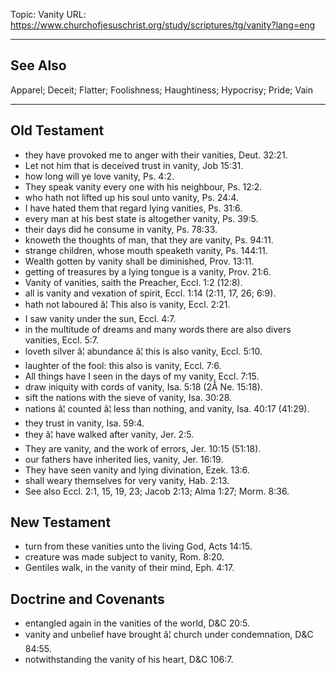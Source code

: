 Topic: Vanity
URL: https://www.churchofjesuschrist.org/study/scriptures/tg/vanity?lang=eng

---

## See Also

Apparel; Deceit; Flatter; Foolishness; Haughtiness; Hypocrisy; Pride; Vain

---

## Old Testament

- they have provoked me to anger with their vanities, Deut. 32:21.
- Let not him that is deceived trust in vanity, Job 15:31.
- how long will ye love vanity, Ps. 4:2.
- They speak vanity every one with his neighbour, Ps. 12:2.
- who hath not lifted up his soul unto vanity, Ps. 24:4.
- I have hated them that regard lying vanities, Ps. 31:6.
- every man at his best state is altogether vanity, Ps. 39:5.
- their days did he consume in vanity, Ps. 78:33.
- knoweth the thoughts of man, that they are vanity, Ps. 94:11.
- strange children, whose mouth speaketh vanity, Ps. 144:11.
- Wealth gotten by vanity shall be diminished, Prov. 13:11.
- getting of treasures by a lying tongue is a vanity, Prov. 21:6.
- Vanity of vanities, saith the Preacher, Eccl. 1:2 (12:8).
- all is vanity and vexation of spirit, Eccl. 1:14 (2:11, 17, 26; 6:9).
- hath not laboured â¦ This also is vanity, Eccl. 2:21.
- I saw vanity under the sun, Eccl. 4:7.
- in the multitude of dreams and many words there are also divers vanities, Eccl. 5:7.
- loveth silver â¦ abundance â¦ this is also vanity, Eccl. 5:10.
- laughter of the fool: this also is vanity, Eccl. 7:6.
- All things have I seen in the days of my vanity, Eccl. 7:15.
- draw iniquity with cords of vanity, Isa. 5:18 (2Â Ne. 15:18).
- sift the nations with the sieve of vanity, Isa. 30:28.
- nations â¦ counted â¦ less than nothing, and vanity, Isa. 40:17 (41:29).
- they trust in vanity, Isa. 59:4.
- they â¦ have walked after vanity, Jer. 2:5.
- They are vanity, and the work of errors, Jer. 10:15 (51:18).
- our fathers have inherited lies, vanity, Jer. 16:19.
- They have seen vanity and lying divination, Ezek. 13:6.
- shall weary themselves for very vanity, Hab. 2:13.
- See also Eccl. 2:1, 15, 19, 23; Jacob 2:13; Alma 1:27; Morm. 8:36.

## New Testament

- turn from these vanities unto the living God, Acts 14:15.
- creature was made subject to vanity, Rom. 8:20.
- Gentiles walk, in the vanity of their mind, Eph. 4:17.

## Doctrine and Covenants

- entangled again in the vanities of the world, D&C 20:5.
- vanity and unbelief have brought â¦ church under condemnation, D&C 84:55.
- notwithstanding the vanity of his heart, D&C 106:7.

